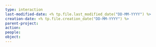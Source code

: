 ```yaml
---
type: interaction
last-modified-date: <% tp.file.last_modified_date("DD-MM-YYYY") %>
creation-date: <% tp.file.creation_date("DD-MM-YYYY") %>
parent-project:
action:
people:
object:
---
```


